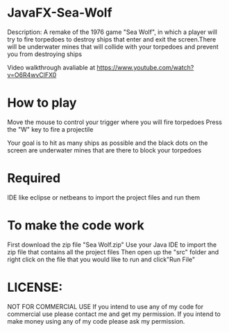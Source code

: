 # JavaFX-Sea-Wolf

Description: A remake of the 1976 game "Sea Wolf", in which a player will try to fire torpedoes to destroy ships that enter and exit the screen.There will be underwater mines that will collide with your torpedoes and prevent you from destroying ships

Video walkthrough avaliable at https://www.youtube.com/watch?v=O6R4wvClFX0

# How to play 

Move the mouse to control your trigger where you will fire torpedoes 
Press the "W" key to fire a projectile 

Your goal is to hit as many ships as possible and the black dots on the screen are underwater mines that are there to block your torpedoes


# Required 


IDE like eclipse or netbeans to import the project files and run them 


# To make the code work 

First download the zip file "Sea Wolf.zip"
Use your Java IDE to import the zip file that contains all the project files
Then open up the "src" folder and right click on the  file that you would like to run and click"Run File"
  
 
# LICENSE:
NOT FOR COMMERCIAL USE If you intend to use any of my code for commercial use please contact me and get my permission. If you intend to make money using any of my code please ask my permission.
